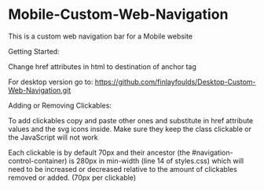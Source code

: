 # Mobile-Custom-Web-Navigation

This is a custom web navigation bar for a Mobile website

Getting Started:

Change href attributes in html to destination of anchor tag


For desktop version go to: https://github.com/finlayfoulds/Desktop-Custom-Web-Navigation.git


Adding or Removing Clickables:

To add clickables copy and paste other ones and substitute in href attribute values and the svg icons inside. Make sure they keep the class clickable or the JavaScript will not work

Each clickable is by default 70px and their ancestor (the #navigation-control-container) is 280px in min-width (line 14 of styles.css) which will need to be increased or decreased relative to the amount of clickables removed or added. (70px per clickable) 